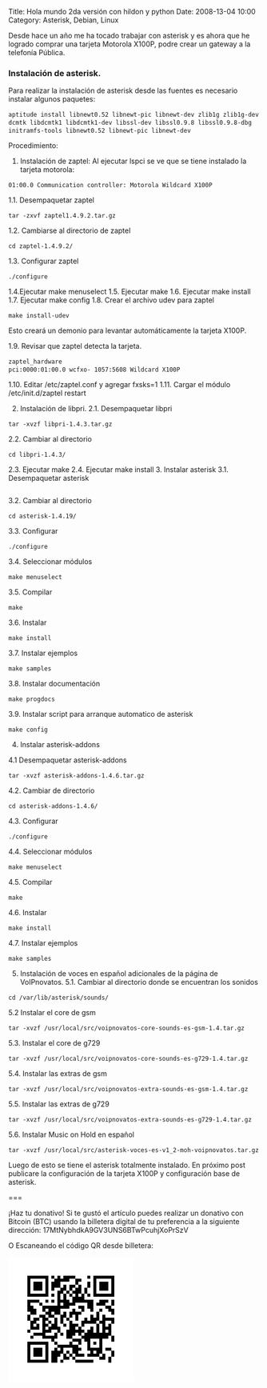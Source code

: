 Title: Hola mundo 2da versión con hildon y python
Date: 2008-13-04 10:00
Category: Asterisk, Debian, Linux

Desde hace un año me ha tocado trabajar con asterisk y es ahora que 
he logrado comprar una tarjeta Motorola X100P, podre crear un 
gateway a la telefonía Pública.

### Instalación de asterisk.

Para realizar la instalación de asterisk desde las fuentes es necesario 
instalar algunos paquetes:
```
aptitude install libnewt0.52 libnewt-pic libnewt-dev zlib1g zlib1g-dev dcmtk libdcmtk1 libdcmtk1-dev libssl-dev libssl0.9.8 libssl0.9.8-dbg initramfs-tools libnewt0.52 libnewt-pic libnewt-dev
```
Procedimiento:
1. Instalación de zaptel: Al ejecutar lspci se ve que se tiene instalado 
la tarjeta motorola:
```
01:00.0 Communication controller: Motorola Wildcard X100P
```
1.1. Desempaquetar zaptel
```
tar ­-zxvf zaptel­1.4.9.2.tar.gz
```

1.2. Cambiarse al directorio de zaptel
```
cd zaptel-1.4.9.2/
```
1.3. Configurar zaptel
```
./configure
```

1.4.Ejecutar make menuselect
1.5. Ejecutar make
1.6. Ejecutar make install
1.7. Ejecutar make config
1.8. Crear el archivo udev para zaptel
```
make install-udev
```

Esto creará un demonio para levantar automáticamente la tarjeta X100P.

1.9. Revisar que zaptel detecta la tarjeta.
```
zaptel_hardware
pci:0000:01:00.0 wcfxo- 1057:5608 Wildcard X100P
```

1.10. Editar /etc/zaptel.conf y agregar fxsks=1
1.11. Cargar el módulo /etc/init.d/zaptel restart

2. Instalación de libpri.
2.1. Desempaquetar libpri
```
tar -xvzf libpri-1.4.3.tar.gz
```
2.2. Cambiar al directorio
```
cd libpri-1.4.3/
```
2.3. Ejecutar make
2.4. Ejecutar make install
3. Instalar asterisk
3.1. Desempaquetar asterisk
```tar -xvzf asterisk-1.4.19.tar.gz
```
3.2. Cambiar al directorio
```
cd asterisk-1.4.19/
```
3.3. Configurar
```
./configure
```
3.4. Seleccionar módulos
```
make menuselect
```
3.5. Compilar
```
make
```

3.6. Instalar
```
make install
```

3.7. Instalar ejemplos
```
make samples
```

3.8. Instalar documentación
```
make progdocs
```

3.9. Instalar script para arranque automatico de asterisk
```
make config
```

4. Instalar asterisk-addons

4.1 Desempaquetar asterisk-addons
```
tar -xvzf asterisk-addons-1.4.6.tar.gz
```

4.2. Cambiar de directorio
```
cd asterisk-addons-1.4.6/
```

4.3. Configurar
```
./configure
```

4.4. Seleccionar módulos
```
make menuselect
```

4.5. Compilar
```
make
```
4.6. Instalar
```
make install
```

4.7. Instalar ejemplos
```
make samples
```

5. Instalación de voces en español adicionales de la página de VoIPnovatos.
5.1. Cambiar al directorio donde se encuentran los sonidos
```
cd /var/lib/asterisk/sounds/
```

5.2 Instalar el core de gsm
```
tar -xvzf /usr/local/src/voipnovatos-core-sounds-es-gsm-1.4.tar.gz
```

5.3. Instalar el core de g729
```
tar -xvzf /usr/local/src/voipnovatos-core-sounds-es-g729-1.4.tar.gz
```

5.4. Instalar las extras de gsm
```
tar -xvzf /usr/local/src/voipnovatos-extra-sounds-es-gsm-1.4.tar.gz
```

5.5. Instalar las extras de g729
```
tar -xvzf /usr/local/src/voipnovatos-extra-sounds-es-g729-1.4.tar.gz
```

5.6. Instalar Music on Hold en español
```
tar -xvzf /usr/local/src/asterisk-voces-es-v1_2-moh-voipnovatos.tar.gz
```

Luego de esto se tiene el asterisk totalmente instalado.
En próximo post publicare la configuración de la tarjeta X100P y configuración 
base de asterisk.

===

¡Haz tu donativo!
Si te gustó el artículo puedes realizar un donativo con Bitcoin (BTC) 
usando la billetera digital de tu preferencia a la siguiente 
dirección: 17MtNybhdkA9GV3UNS6BTwPcuhjXoPrSzV

O Escaneando el código QR desde billetera:

![17MtNybhdkA9GV3UNS6BTwPcuhjXoPrSzV](./imagenes/17MtNybhdkA9GV3UNS6BTwPcuhjXoPrSzV.png)